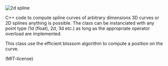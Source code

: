 <img src="http://rodolphe-vaillant.fr/images/2016-06/spline.png" alt="2d spline">


C++ code to compute spline curves of arbitrary dimensions
3D curves or 2D splines anything is possible.
The class can be instanciated with any point type (1d (float), 2d, 3d etc.)
as long as the appropriate operator overload are implemented.
 
This class use the efficient blossom algorithm to compute a position on the curve.

(MIT-license)
